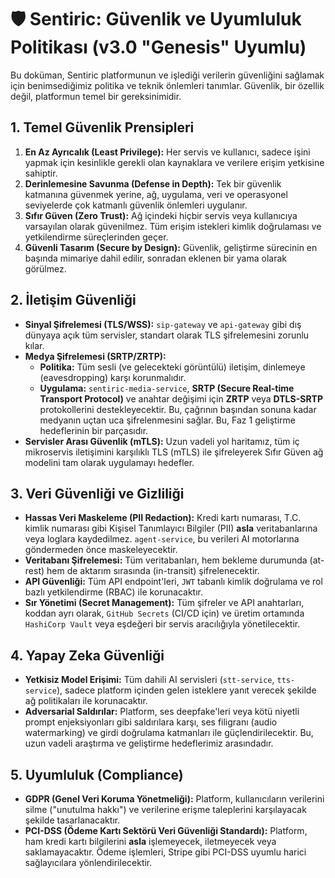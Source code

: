 # 🛡️ Sentiric: Güvenlik ve Uyumluluk Politikası (v3.0 "Genesis" Uyumlu)

Bu doküman, Sentiric platformunun ve işlediği verilerin güvenliğini sağlamak için benimsediğimiz politika ve teknik önlemleri tanımlar. Güvenlik, bir özellik değil, platformun temel bir gereksinimidir.

## 1. Temel Güvenlik Prensipleri

1.  **En Az Ayrıcalık (Least Privilege):** Her servis ve kullanıcı, sadece işini yapmak için kesinlikle gerekli olan kaynaklara ve verilere erişim yetkisine sahiptir.
2.  **Derinlemesine Savunma (Defense in Depth):** Tek bir güvenlik katmanına güvenmek yerine, ağ, uygulama, veri ve operasyonel seviyelerde çok katmanlı güvenlik önlemleri uygulanır.
3.  **Sıfır Güven (Zero Trust):** Ağ içindeki hiçbir servis veya kullanıcıya varsayılan olarak güvenilmez. Tüm erişim istekleri kimlik doğrulaması ve yetkilendirme süreçlerinden geçer.
4.  **Güvenli Tasarım (Secure by Design):** Güvenlik, geliştirme sürecinin en başında mimariye dahil edilir, sonradan eklenen bir yama olarak görülmez.

## 2. İletişim Güvenliği

*   **Sinyal Şifrelemesi (TLS/WSS):** `sip-gateway` ve `api-gateway` gibi dış dünyaya açık tüm servisler, standart olarak TLS şifrelemesini zorunlu kılar.
*   **Medya Şifrelemesi (SRTP/ZRTP):**
    *   **Politika:** Tüm sesli (ve gelecekteki görüntülü) iletişim, dinlemeye (eavesdropping) karşı korunmalıdır.
    *   **Uygulama:** `sentiric-media-service`, **SRTP (Secure Real-time Transport Protocol)** ve anahtar değişimi için **ZRTP** veya **DTLS-SRTP** protokollerini destekleyecektir. Bu, çağrının başından sonuna kadar medyanın uçtan uca şifrelenmesini sağlar. Bu, Faz 1 geliştirme hedeflerinin bir parçasıdır.
*   **Servisler Arası Güvenlik (mTLS):** Uzun vadeli yol haritamız, tüm iç mikroservis iletişimini karşılıklı TLS (mTLS) ile şifreleyerek Sıfır Güven ağ modelini tam olarak uygulamayı hedefler.

## 3. Veri Güvenliği ve Gizliliği

*   **Hassas Veri Maskeleme (PII Redaction):** Kredi kartı numarası, T.C. kimlik numarası gibi Kişisel Tanımlayıcı Bilgiler (PII) **asla** veritabanlarına veya loglara kaydedilmez. `agent-service`, bu verileri AI motorlarına göndermeden önce maskeleyecektir.
*   **Veritabanı Şifrelemesi:** Tüm veritabanları, hem bekleme durumunda (at-rest) hem de aktarım sırasında (in-transit) şifrelenecektir.
*   **API Güvenliği:** Tüm API endpoint'leri, `JWT` tabanlı kimlik doğrulama ve rol bazlı yetkilendirme (RBAC) ile korunacaktır.
*   **Sır Yönetimi (Secret Management):** Tüm şifreler ve API anahtarları, koddan ayrı olarak, `GitHub Secrets` (CI/CD için) ve üretim ortamında `HashiCorp Vault` veya eşdeğeri bir servis aracılığıyla yönetilecektir.

## 4. Yapay Zeka Güvenliği

*   **Yetkisiz Model Erişimi:** Tüm dahili AI servisleri (`stt-service`, `tts-service`), sadece platform içinden gelen isteklere yanıt verecek şekilde ağ politikaları ile korunacaktır.
*   **Adversarial Saldırılar:** Platform, ses deepfake'leri veya kötü niyetli prompt enjeksiyonları gibi saldırılara karşı, ses filigranı (audio watermarking) ve girdi doğrulama katmanları ile güçlendirilecektir. Bu, uzun vadeli araştırma ve geliştirme hedeflerimiz arasındadır.

## 5. Uyumluluk (Compliance)

*   **GDPR (Genel Veri Koruma Yönetmeliği):** Platform, kullanıcıların verilerini silme ("unutulma hakkı") ve verilerine erişme taleplerini karşılayacak şekilde tasarlanacaktır.
*   **PCI-DSS (Ödeme Kartı Sektörü Veri Güvenliği Standardı):** Platform, ham kredi kartı bilgilerini **asla** işlemeyecek, iletmeyecek veya saklamayacaktır. Ödeme işlemleri, Stripe gibi PCI-DSS uyumlu harici sağlayıcılara yönlendirilecektir.
